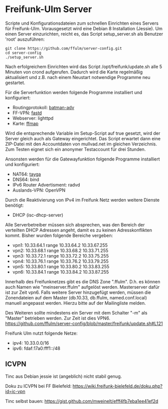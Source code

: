 Freifunk-Ulm Server
===============

Scripte und Konfigurationsdateien zum schnellen Einrichten eines Servers für Freifunk-Ulm.
Vorausgesetzt wird eine Debian 8 Installation (Jessie).
Um einen Server einzurichten, reicht es, das Script setup_server.sh als Benutzer 'root' auszuführen:

```
git clone https://github.com/ffulm/server-config.git
cd server-config
./setup_server.sh
```

Nach erfolgreichem Einrichten wird das Script /opt/freifunk/update.sh alle 5 Minuten
von crond aufgerufen. Dadurch wird die Karte regelmäßig aktualisiert und z.B. nach
einem Neustart notwendige Programme neu gestartet.

Für die Serverfunktion werden folgende Programme installiert und konfiguriert:

 * Routingprotokoll: [batman-adv](http://www.open-mesh.org/projects/batman-adv/wiki)
 * FF-VPN: [fastd](https://projects.universe-factory.net/projects/fastd/wiki)
 * Webserver: lighttpd
 * Karte: [ffmap](https://github.com/ffnord/ffmap-d3)

Wird die entsprechende Variable im Setup-Script auf true gesetzt, wird der Server gleich auch
als Gateway eingerichtet. Das Script erwartet dann eine ZIP-Datei mit den Accountdaten
von mullvad.net im gleichen Verzeichnis. Zum Testen eignet sich ein anonymer Testaccount
für drei Stunden.

Ansonsten werden für die Gatewayfunktion folgende Programme installiert und konfiguriert:

 * NAT64: [tayga](http://www.litech.org/tayga/)
 * DNS64: bind
 * IPv6 Router Advertisment: radvd
 * Auslands-VPN: OpenVPN

Durch die Reaktivierung von IPv4 im Freifunk Netz werden weitere Dienste benötigt:
 * DHCP (isc-dhcp-server)

Alle Serverbetreiber müssen sich absprechen, was den Bereich der verteilten DHCP Adressen angeht, damit es zu keinen Adresskonflikten kommt. Bisher wurden folgende Bereiche vergeben:

 * vpn1: 10.33.64.1 range 10.33.64.2 10.33.67.255
 * vpn2: 10.33.68.1 range 10.33.68.2 10.33.71.255
 * vpn3: 10.33.72.1 range 10.33.72.2 10.33.75.255
 * vpn4: 10.33.76.1 range 10.33.76.2 10.33.79.255
 * vpn5: 10.33.80.1 range 10.33.80.2 10.33.83.255
 * vpn6: 10.33.84.1 range 10.33.84.2 10.33.87.255
 
Innerhalb des Freifunknetzes gibt es die DNS Zone ".ffulm". D.h. es können auch Namen wie "meinserver.ffulm" aufgelöst werden. Masterserver dafür ist zur Zeit vpn6.
Falls weitere Server hinzugefügt werden, müssen die Zonendateien auf dem Master (db.10.33, db.ffulm, named.conf.local) manuell angepasst werden. Hierzu bitte auf der Mailingliste melden.

Des Weiteren sollte mindestens ein Server mit dem Schalter "-m" als "Master" betrieben werden. Zur Zeit ist dies VPN6.
https://github.com/ffulm/server-config/blob/master/freifunk/update.sh#L121

Freifunk Ulm nutzt folgende Netze:
 * ipv4: 10.33.0.0/16
 * ipv6: fdaf:17a0:fff1::/48
 
ICVPN
-----

Tinc aus Debian jessie ist (angeblich) nicht stabil genug.

Doku zu ICVPN bei FF Bielefeld:
https://wiki.freifunk-bielefeld.de/doku.php?id=ic-vpn

Tinc selbst bauen:
https://gist.github.com/mweinelt/efff4fb7eba1ee41ef2d

